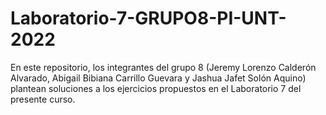 # Laboratorio-7-GRUPO8-PI-UNT-2022
En este repositorio, los integrantes del grupo 8 (Jeremy Lorenzo Calderón Alvarado, Abigail Bibiana Carrillo Guevara y Jashua Jafet Solón Aquino) plantean soluciones a los ejercicios propuestos en el Laboratorio 7 del presente curso.
